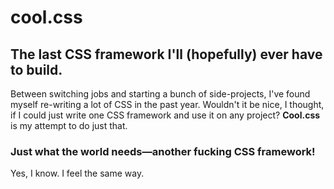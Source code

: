 # cool.css

## The last CSS framework I'll (hopefully) ever have to build.

Between switching jobs and starting a bunch of side-projects, I've found myself re-writing a lot of CSS in the past year. Wouldn't it be nice, I thought, if I could just write one CSS framework and use it on any project? **Cool.css** is my attempt to do just that.

### Just what the world needs&mdash;another fucking CSS framework!

Yes, I know. I feel the same way.